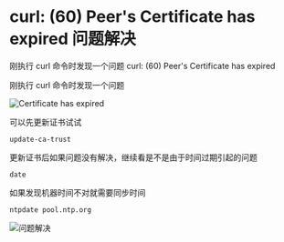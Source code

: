 # curl: (60) Peer's Certificate has expired 问题解决


<!-- author： xiaobinqt -->
<!-- email： xiaobinqt@163.com -->
<!-- https://xiaobinqt.github.io -->
<!-- https://www.xiaobinqt.cn -->


刚执行 curl 命令时发现一个问题 curl: (60) Peer's Certificate has expired

<!--more-->

刚执行 curl 命令时发现一个问题

![](https://cdn.xiaobinqt.cn/xiaobinqt.io/20230117/51b67e1e9f9847d096a86fe7f7ff27e3.png?imageView2/0/q/75|watermark/2/text/eGlhb2JpbnF0/font/dmlqYXlh/fontsize/1000/fill/IzVDNUI1Qg==/dissolve/52/gravity/SouthEast/dx/15/dy/15 'Certificate has expired')

可以先更新证书试试

```shell
update-ca-trust
```

更新证书后如果问题没有解决，继续看是不是由于时间过期引起的问题

```shell
date
```

如果发现机器时间不对就需要同步时间

```shell
ntpdate pool.ntp.org

```

![](https://cdn.xiaobinqt.cn/xiaobinqt.io/20230117/b4ce330953b840b4a1d63c1380beb688.png?imageView2/0/q/75|watermark/2/text/eGlhb2JpbnF0/font/dmlqYXlh/fontsize/1000/fill/IzVDNUI1Qg==/dissolve/52/gravity/SouthEast/dx/15/dy/15 '问题解决')






